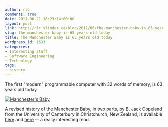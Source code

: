 ```yaml
---
author: rlc
comments: true
date: 2011-06-21 16:23:14+00:00
layout: post
link: http://rlc.vlinder.ca/blog/2011/06/the-manchester-baby-is-63-years-old-today/
slug: the-manchester-baby-is-63-years-old-today
title: The Manchester Baby is 63 years old today
wordpress_id: 1533
categories:
- Interesting stuff
- Software Engineering
- Technology
tags:
- history
---
```


The first "modern" programmable computer with 32 words of memory, is 63 years old today.

[![Manchester's Baby](http://farm3.static.flickr.com/2767/4250382213_21f3d837c5_z.jpg?zz=1)](http://www.flickr.com/photos/lff10/4250382213/)

A revised history of the Manchester Baby, in two parts, by B. Jack Copeland from the University of Canterbury in Christchurch, New Zealand, is available [here](http://doi.ieeecomputersociety.org/10.1109/MAHC.2010.1) and [here](http://doi.ieeecomputersociety.org/10.1109/MAHC.2010.2) -- a really 
interesting read.
